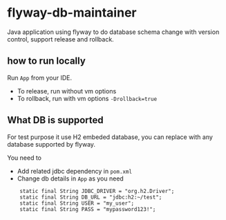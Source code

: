 # flyway-db-maintainer
Java application using flyway to do database schema change with version control, support release and rollback.

## how to run locally
Run `App` from your IDE.
* To release, run without vm options
* To rollback, run with vm options `-Drollback=true`

## What DB is supported
For test purpose it use H2 embeded database, you can replace with any database supported by flyway. 

You need to
* Add related jdbc dependency in `pom.xml`
* Change db details in `App` as you need
````
    static final String JDBC_DRIVER = "org.h2.Driver";
    static final String DB_URL = "jdbc:h2:~/test";
    static final String USER = "my_user";
    static final String PASS = "mypassword123!";
````